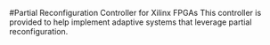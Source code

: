 #Partial Reconfiguration Controller for Xilinx FPGAs
This controller is provided to help implement adaptive systems that leverage partial reconfiguration.
